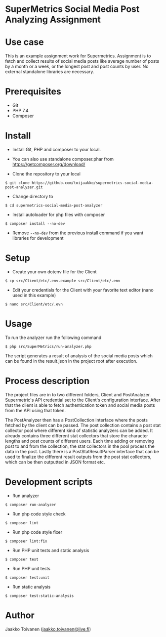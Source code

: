 SuperMetrics Social Media Post Analyzing Assignment
==========================

# Use case
This is an example assignment work for Supermetrics.
Assignment is to fetch and collect results of social media posts like average number of
posts by a month or a week, or the longest post and post counts by user.
No external standalone libraries are necessary.

# Prerequisites
* Git
* PHP 7.4
* Composer

# Install
* Install Git, PHP and composer to your local.
* You can also use standalone composer.phar from https://getcomposer.org/download/

* Clone the repository to your local
```shell
$ git clone https://github.com/toijaakko/supermetrics-social-media-post-analyzer.git
```
* Change directory to
```shell
$ cd supermetrics-social-media-post-analyzer
```
* Install autoloader for php files with composer 
```shell
$ composer install --no-dev
```
* Remove `--no-dev` from the previous install command if you want libraries for development
 
# Setup
* Create your own dotenv file for the Client
```shell
$ cp src/Client/etc/.env.example src/Client/etc/.env
```
* Edit your credentials for the Client with your favorite text editor (nano used in this example)
```shell
$ nano src/Client/etc/.evn
```

# Usage
To run the analyzer run the following command
```shell
$ php src/SuperMetrics/run-analyzer.php
```
The script generates a result of analysis of the social media posts which can be found in the result.json in the project root after execution.

# Process description
The project files are in to two different folders, Client and PostAnalyzer. Supermetric's API credential set to the Client's configuration interface. After that the client is able to fetch authentication token and social media posts from the API using that token.

The PostAnalyzer then has a PostCollection interface where the posts fetched by the client can be passed. The post collection contains a post stat collector pool where different kind of statistic analyzers can be added. It already contains three different stat collectors that store the character lengths and post counts of different users. Each time adding or removing post to and from the collection, the stat collectors in the pool process the data in the post.  Lastly there is a PostStatResultParser interface that can be used to finalize the different result outputs from the post stat collectors, which can be then outputted in JSON format etc.

# Development scripts
* Run analyzer
```shell
$ composer run-analyzer
```
* Run php code style check
```shell
$ composer lint
```
* Run php code style fixer
```shell
$ composer lint:fix
```
* Run PHP unit tests and static analysis
```shell
$ composer test
```
* Run PHP unit tests
```shell
$ composer test:unit
```
* Run static analysis
```shell
$ composer test:static-analysis
```
# Author
Jaakko Toivanen (jaakko.toivanen@live.fi)
